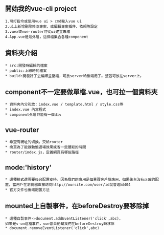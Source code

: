 
## 開始我的vue-cli project
    1.可打指令或使用vue ui > cmd輸入vue ui
    2.ui上新增刪除修改專案，或編輯專案插件、依賴等設定
    3.vuex或vue-router可從ui建立專檔
    4.App.vue是最外層，這個檔集合各種component

## 資料夾介紹
    * src:開發時編輯的檔案
    * public:上線時的檔案
    * build:開發好了去編譯並壓縮，可放server給後端用了。整包可放在server上。

## component不一定要做單檔.vue，也可拉一個資料夾
    * 資料夾內分別放：index.vue / template.html / style.css等
    * index.vue 內寫程式
    * component外層只能有一個div

## vue-router
    * 希望有網址的切換，交給router
    * 換頁為了能做動態過場效果或省一些讀取的時間
    * router/index.js，定義網頁有哪些路徑

## mode:'history'
    * 這種模式還需要後台配置支持。因為我們的應用是個單頁客戶端應用，如果後台沒有正確的配置，當用戶在瀏覽器直接訪問http://oursite.com/user/id就會返回404
    * 官方文件也後端配置方法

## mounted上自製事件，在beforeDestroy要移除掉
    * 這種自製事件->document.addEventListener('click',abc)，
    如果是v-on這種事件，vue會自動幫我們在beforeDestroy時移除
    * document.removeEventListener('click',abc)